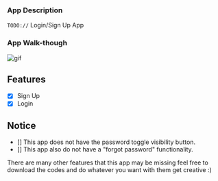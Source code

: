 ### App Description
`TODO://` Login/Sign Up App

### App Walk-though
![gif](https://user-images.githubusercontent.com/72886722/131741922-61188d9d-334e-4be6-a6a5-35702756426e.gif)

## Features
- [x] Sign Up
- [x] Login

## Notice
- [] This app does not have the password toggle visibility button.
- [] This app also do not have a "forgot password" functionality.

There are many other features that this app may be missing feel free to download the codes and do whatever you want with them get creative :) 
